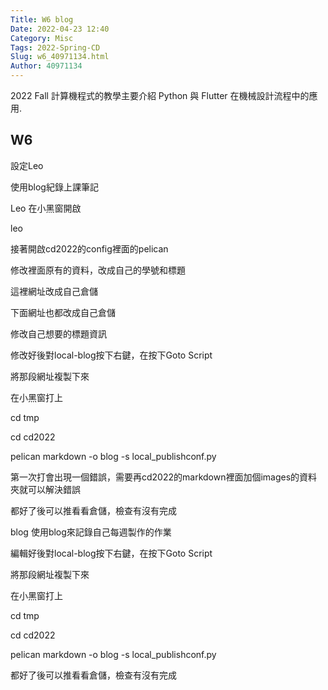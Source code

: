 ```yaml
---
Title: W6 blog
Date: 2022-04-23 12:40
Category: Misc
Tags: 2022-Spring-CD
Slug: w6_40971134.html
Author: 40971134
---
```


2022 Fall 計算機程式的教學主要介紹 Python 與 Flutter 在機械設計流程中的應用.

<!-- PELICAN_END_SUMMARY -->

W6
----
設定Leo

使用blog紀錄上課筆記

Leo
在小黑窗開啟

leo

接著開啟cd2022的config裡面的pelican

修改裡面原有的資料，改成自己的學號和標題

這裡網址改成自己倉儲

下面網址也都改成自己倉儲

修改自己想要的標題資訊

修改好後對local-blog按下右鍵，在按下Goto Script

將那段網址複製下來

在小黑窗打上

cd tmp

cd cd2022

pelican markdown -o blog -s local_publishconf.py

第一次打會出現一個錯誤，需要再cd2022的markdown裡面加個images的資料夾就可以解決錯誤

都好了後可以推看看倉儲，檢查有沒有完成

blog
使用blog來記錄自己每週製作的作業

編輯好後對local-blog按下右鍵，在按下Goto Script

將那段網址複製下來

在小黑窗打上

cd tmp

cd cd2022

pelican markdown -o blog -s local_publishconf.py

都好了後可以推看看倉儲，檢查有沒有完成